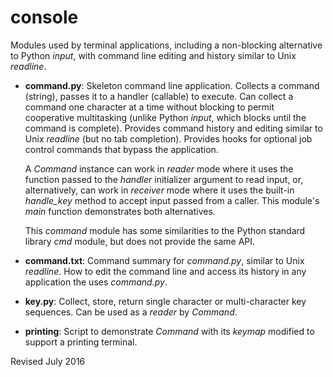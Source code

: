 
console
=======

Modules used by terminal applications, including a non-blocking
alternative to Python *input*, with command line editing and history
similar to Unix *readline*.

- **command.py**: Skeleton command line application.  Collects a
  command (string), passes it to a handler (callable) to execute.  Can
  collect a command one character at a time without blocking to permit
  cooperative multitasking (unlike Python *input*, which blocks until
  the command is complete).  Provides command history and editing
  similar to Unix *readline* (but no tab completion).  Provides hooks
  for optional job control commands that bypass the application.

  A *Command* instance can work in *reader* mode where it uses the
  function passed to the *handler* initializer argument to read input,
  or, alternatively, can work in *receiver* mode where it uses the
  built-in *handle_key* method to accept input passed from a caller.
  This module's *main* function demonstrates both alternatives.

  This *command* module has some similarities to the Python standard
  library *cmd* module, but does not provide the same API.

- **command.txt**: Command summary for *command.py*, similar to Unix
   *readline*.  How to edit the command line and access its history
   in any application the uses *command.py*.

- **key.py**: Collect, store, return single character or
    multi-character key sequences.  Can be used as a *reader* by *Command*.

- **printing**: Script to demonstrate *Command* with its *keymap* modified to
      support a printing terminal.

Revised July 2016
